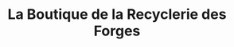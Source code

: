 ---
title: "La Boutique de la Recyclerie des Forges"
url: /tarbes/la-boutique-de-la-recyclerie-des-forges/
shop: Computer
---